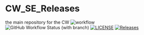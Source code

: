 # CW_SE_Releases
the main repository for the CW
![workflow](https://github.com/Jln2002/CW_SE_Releases/actions/workflows/main.yml/badge.svg)
![GitHub Workflow Status (with branch)](https://img.shields.io/github/actions/workflow/status/Jln2002/CW_SE_Releases/main.yml?branch=Developer)
[![LICENSE](https://img.shields.io/github/license/Jln2002/CW_SE_Releases.svg?style=flat-square)](https://github.com/<Jln2002>/CW_SE_Releases/blob/master/LICENSE)
[![Releases](https://img.shields.io/github/release/Jln2002/CW_SE_Releases/all.svg?style=flat-square)](https://github.com/<Jln2002>/CW_SE_Releases/releases)
